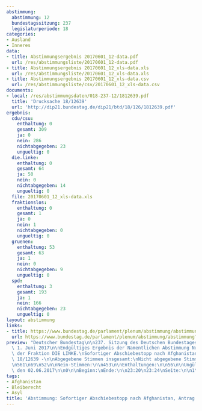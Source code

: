 ```yaml
---
abstimmung:
  abstimmung: 12
  bundestagssitzung: 237
  legislaturperiode: 18
categories:
- Ausland
- Inneres
data:
- title: Abstimmungsergebnis 20170601_12-data.pdf
  url: /res/abstimmungsliste/20170601_12-data.pdf
- title: Abstimmungsergebnis 20170601_12_xls-data.xls
  url: /res/abstimmungsliste/20170601_12_xls-data.xls
- title: Abstimmungsergebnis 20170601_12_xls-data.csv
  url: /res/abstimmungsliste/csv/20170601_12_xls-data.csv
documents:
- local: /res/abstimmungsdaten/018-237-12/1812639.pdf
  title: 'Drucksache 18/12639'
  url: 'http://dip21.bundestag.de/dip21/btd/18/126/1812639.pdf'
ergebnis:
  cdu/csu:
    enthaltung: 0
    gesamt: 309
    ja: 0
    nein: 286
    nichtabgegeben: 23
    ungueltig: 0
  die.linke:
    enthaltung: 0
    gesamt: 64
    ja: 50
    nein: 0
    nichtabgegeben: 14
    ungueltig: 0
  file: 20170601_12_xls-data.xls
  fraktionslos:
    enthaltung: 0
    gesamt: 1
    ja: 0
    nein: 1
    nichtabgegeben: 0
    ungueltig: 0
  gruenen:
    enthaltung: 53
    gesamt: 63
    ja: 1
    nein: 0
    nichtabgegeben: 9
    ungueltig: 0
  spd:
    enthaltung: 3
    gesamt: 193
    ja: 1
    nein: 166
    nichtabgegeben: 23
    ungueltig: 0
layout: abstimmung
links:
- title: https://www.bundestag.de/parlament/plenum/abstimmung/abstimmung?id=476
  url: https://www.bundestag.de/parlament/plenum/abstimmung/abstimmung?id=476
preview: "Deutscher Bundestag\n\n237. Sitzung des Deutschen Bundestages\nam Donnerstag,\
  \ 1. Juni 2017\n\nEndgültiges Ergebnis der Namentlichen Abstimmung Nr. 12\n\nAntrag\
  \ der Fraktion DIE LINKE.\nSofortiger Abschiebestopp nach Afghanistan\n- Drucksache\
  \ 18/12639 -\n\nAbgegebene Stimmen insgesamt:\nNicht abgegebene Stimmen:\nJa-Stimmen:\n\
  \n561\n69\n52\n\nNein-Stimmen:\n\n453\n\nEnthaltungen:\n\n56\n\nUngültige:\n\nBerlin,\
  \ den 02.06.2017\n\n0\n\nBeginn:\nEnde:\n\n23:20\n23:24\nSeite:\n\n1\n\n\f"
tags:
- Afghanistan
- Bleiberecht
- Asyl
title: 'Abstimmung: Sofortiger Abschiebestopp nach Afghanistan, Antrag Die Linke.'
---
```

